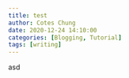 ```yaml
---
title: test
author: Cotes Chung
date: 2020-12-24 14:10:00
categories: [Blogging, Tutorial]
tags: [writing]
---
```


asd

